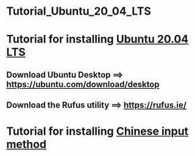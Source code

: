 # Tutorial_Ubuntu_20_04_LTS

# Tutorial for installing [Ubuntu 20.04 LTS](https://phoenixnap.com/kb/install-ubuntu-20-04)
## Download Ubuntu Desktop ==> https://ubuntu.com/download/desktop
## Download the Rufus utility ==> https://rufus.ie/
# Tutorial for installing [Chinese input method](https://leimao.github.io/blog/Ubuntu-Gaming-Chinese-Input/#:~:text=Ubuntu%20Setups,to%20fcitx%20in%20Region%20%26%20Language%20.&text=Click%20Manage%20Installed%20Languages%20.&text=Click%20Install%2FRemove%20Languages%20to,or%20Chinese%20Traditional%20if%20necessary.&text=Uncheck%20Only%20Show%20Current%20Language,Google%20Pinyin%20%2C%20and%20press%20OK%20.)
